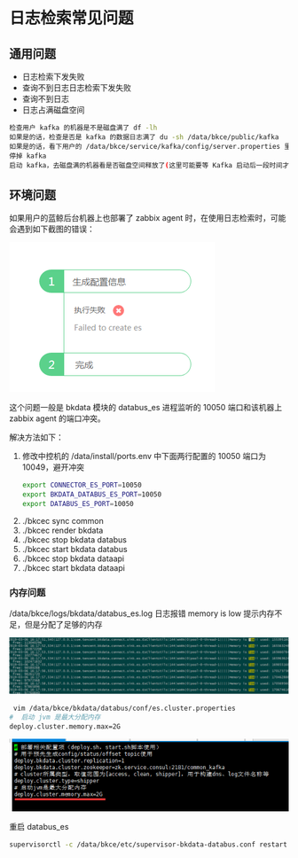 # 日志检索常见问题

## 通用问题

- 日志检索下发失败
- 查询不到日志日志检索下发失败
- 查询不到日志
- 日志占满磁盘空间

```bash
检查用户 kafka 的机器是不是磁盘满了 df -lh
如果是的话，检查是否是 kafka 的数据日志满了 du -sh /data/bkce/public/kafka
如果是的话，看下用户的 /data/bkce/service/kafka/config/server.properties 里面是否有 log.retention.bytes 配置，如果没有的话加上 log.retention.bytes=21474836480
停掉 kafka
启动 kafka，去磁盘满的机器看是否磁盘空间释放了(这里可能要等 Kafka 启动后一段时间才启动，刚才操作大约10分钟)
```

## 环境问题

如果用户的蓝鲸后台机器上也部署了 zabbix agent 时，在使用日志检索时，可能会遇到如下截图的错误：

![failed create es](../assets/bk_log_search_failed_create_es.png)

这个问题一般是 bkdata 模块的 databus_es 进程监听的 10050 端口和该机器上 zabbix agent 的端口冲突。

解决方法如下：

1. 修改中控机的 /data/install/ports.env 中下面两行配置的 10050 端口为 10049，避开冲突
    ```bash
    export CONNECTOR_ES_PORT=10050
    export BKDATA_DATABUS_ES_PORT=10050
    export DATABUS_ES_PORT=10050
    ```
2. ./bkcec sync common
3. ./bkcec render bkdata
4. ./bkcec stop bkdata databus
5. ./bkcec start bkdata databus
6. ./bkcec stop bkdata dataapi
7. ./bkcec start bkdata dataapi

### 内存问题

/data/bkce/logs/bkdata/databus_es.log 日志报错 memory is low  提示内存不足，但是分配了足够的内存

![-w2020](../assets/logseach.png)

```bash
 vim /data/bkce/bkdata/databus/conf/es.cluster.properties
#  启动 jvm 是最大分配内存
deploy.cluster.memory.max=2G
```
![-w2020](../assets/logseach2.png)

重启 databus_es
```bash
supervisorctl -c /data/bkce/etc/supervisor-bkdata-databus.conf restart databus_es
```
